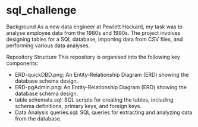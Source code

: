 # sql_challenge
Background
As a new data engineer at Pewlett Hackard, my task was to analyse employee data from the 1980s and 1990s. The project involves designing tables for a SQL database, importing data from CSV files, and performing various data analyses.

Repository Structure
This repository is organised into the following key components:

- ERD-quickDBD.png: An Entity-Relationship Diagram (ERD) showing the database schema design.
- ERD-pgAdmin.png: An Entity-Relationship Diagram (ERD) showing the database schema design.
- table schemata.sql: SQL scripts for creating the tables, including schema definitions, primary keys, and foreign keys.
- Data Analysis queries.sql: SQL queries for extracting and analyzing data from the database.

